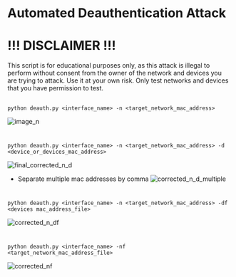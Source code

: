 # Automated Deauthentication Attack

# !!! DISCLAIMER !!!

This script is for educational purposes only, as this attack is illegal to perform without consent from the owner of the network and devices you are trying to attack. Use it at your own risk. Only test networks and devices that you have permission to test.
##
```
python deauth.py <interface_name> -n <target_network_mac_address>
```
![image_n](https://github.com/user-attachments/assets/9ac9b8d8-fd7d-4973-a0d2-3c81cf4cc463)
#

```
python deauth.py <interface_name> -n <target_network_mac_address> -d <device_or_devices_mac_address>
```
![final_corrected_n_d](https://github.com/user-attachments/assets/e3000ac1-0b8d-4d18-87a1-917796b0c212)
- Separate multiple mac addresses by comma
![corrected_n_d_multiple](https://github.com/user-attachments/assets/67206662-6d69-414a-bef4-3c8833c3e12e)


#
```
python deauth.py <interface_name> -n <target_network_mac_address> -df <devices mac_address_file>
```
![corrected_n_df](https://github.com/user-attachments/assets/75f6f872-7ebb-456d-ba95-c70a334702f9)
#

```
python deauth.py <interface_name> -nf <target_network_mac_address_file>
```
![corrected_nf](https://github.com/user-attachments/assets/9c7d9f88-a6ac-4f7c-ae4e-562a86f29e87)



